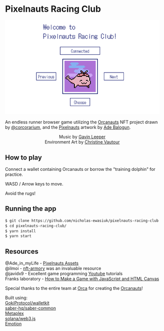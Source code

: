# Pixelnauts Racing Club

<img src="/src/assets/pixelnauts-home01.png">

An endless runner browser game utilizing the <a href="https://orcanauts.orca.so">Orcanauts</a> NFT project drawn by <a href="https://twitter.com/corcorarium">@corcorarium</a>, and the <a href="https://github.com/Baloguna16/pixelnaut-assets">Pixelnauts</a> artwork by <a href="https://twitter.com/Ade_in_myLife">Ade Balogun</a>.<br>

<div align="center">Music by <a href="https://www.gavinleepermusic.com/">Gavin Leeper</a><br></div>

<div align="center">Environment Art by <a href="https://www.artstation.com/fruitcakette">Christine Vautour</a><br></div>

## How to play

Connect a wallet containing Orcanauts or borrow the "training dolphin" for practice.

WASD / Arrow keys to move. 

Avoid the rugs!

## Running the app

```bash
$ git clone https://github.com/nicholas-ewasiuk/pixelnauts-racing-club.git
$ cd pixelnauts-racing-club/
$ yarn install
$ yarn start
```

## Resources

@Ade_in_myLife - <a href="https://github.com/Baloguna16/pixelnaut-assets">Pixelnauts Assets</a><br>
@ilmoi - <a href="https://github.com/ilmoi/nft-armory">nft-armory</a> was an invaluable resource<br>
@javidx9 - Excellent game programming <a href="https://www.youtube.com/c/javidx9">Youtube</a> tutorials<br>
Franks laboratory - <a href="https://youtu.be/EYf_JwzwTlQ">How to Make a Game with JavaScript and HTML Canvas</a><br>

Special thanks to the entire team at <a href="https://www.orca.so">Orca</a> for creating the <a href="https://orcanauts.orca.so">Orcanauts</a>!

Built using:<br>
<a href="https://github.com/GokiProtocol/walletkit">GokiProtocol/walletkit</a><br>
<a href="https://github.com/saber-hq/saber-common">saber-hq/saber-common</a><br>
<a href="https://github.com/metaplex-foundation">Metaplex</a><br>
<a href="https://solana-labs.github.io/solana-web3.js">solana/web3.js</a><br>
<a href="https://emotion.sh/docs/introduction">Emotion</a><br>
